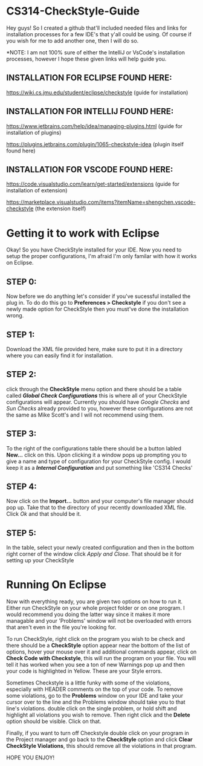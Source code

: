 # CS314-CheckStyle-Guide

Hey guys! So I created a github that'll included needed files and links for installation processes for a few IDE's that y'all could be using.
Of course if you wish for me to add another one, then I will do so. 

*NOTE: I am not 100% sure of either the IntelliJ or VsCode's installation processes, however I hope these given links will help guide you.

## INSTALLATION FOR ECLIPSE FOUND HERE:
https://wiki.cs.jmu.edu/student/eclipse/checkstyle (guide for installation)

## INSTALLATION FOR INTELLIJ FOUND HERE:
https://www.jetbrains.com/help/idea/managing-plugins.html (guide for installation of plugins)

https://plugins.jetbrains.com/plugin/1065-checkstyle-idea (plugin itself found here)

## INSTALLATION FOR VSCODE FOUND HERE:
https://code.visualstudio.com/learn/get-started/extensions (guide for installation of extension)

https://marketplace.visualstudio.com/items?itemName=shengchen.vscode-checkstyle (the extension itself)

# Getting it to work with Eclipse

Okay! So you have CheckStyle installed for your IDE. Now you need to setup the proper configurations, I'm afraid I'm only familar 
with how it works on Eclipse. 

## STEP 0: 
Now before we do anything let's consider if you've sucessful installed the plug in. To do do this go to 
**Preferences > Checkstyle** if you don't see a newly made option for CheckStyle then you must've done the installation wrong. 

## STEP 1: 
Download the XML file provided here, make sure to put it in a directory where you can easily find it for installation. 

## STEP 2: 
click through the **CheckStyle** menu option and there should be a table called ***Global Check Configurations*** 
this is where all of your CheckStyle configurations will appear. Currently you should have *Google Checks* and *Sun Checks* already provided 
to you, however these configurations are not the same as Mike Scott's and I will not recommend using them.

## STEP 3: 
To the right of the configurations table there should be a button labled **New...** click on this. Upon clicking it a window pops up prompting 
you to give a name and type of configuration for your CheckStyle config. I would keep it as a ***Internal Configuration*** and put something like 
'CS314 Checks' 

## STEP 4: 
Now click on the **Import...** button and your computer's file manager should pop up. Take that to the directory of your recently downloaded XML file. 
Click *Ok* and that should be it. 

## STEP 5:
In the table, select your newly created configuration and then in the bottom right corner of the window click *Apply and Close*. That should be it for 
setting up your CheckStyle

# Running On Eclipse 
Now with everything ready, you are given two options on how to run it. Either run CheckStyle on your whole project folder or on one program. I would 
recommend you doing the latter way since it makes it more managable and your 'Problems' window will not be overloaded with errors that aren't even in the 
file you're looking for. 

To run CheckStyle, right click on the program you wish to be check and there should be a **CheckStyle** option appear near the bottom of the list of options, hover your mouse over it and additional commands appear, click on **Check Code with Checkstyle**, this will run the program on your file. 
You will tell it has worked when you see a ton of new Warnings pop up and then your code is highlighted in Yellow. These are your Style errors. 

Sometimes Checkstyle is a little funky with some of the violations, especially with HEADER comments on the top of your code. To remove some violations, 
go to the **Problems** window on your IDE and take your cursor over to the line and the Problems window should take you to that line's violations. 
double click on the single problem, or hold shift and highlight all violations you wish to remove. Then right click and the **Delete** option should be visible. Click on that. 

Finally, if you want to turn off Checkstyle double click on your program in the Project manager and go back to the **CheckStyle** option and click 
**Clear CheckStyle Violations**, this should remove all the violations in that program. 

HOPE YOU ENJOY!
